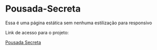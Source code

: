 # Pousada-Secreta

Essa é uma página estática sem nenhuma estilização para responsivo

Link de acesso para o projeto:

<a href="https://elegant-kulfi-314a39.netlify.app/" target="_blank">Pousada Secreta</a>
